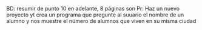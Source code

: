 BD: resumir de punto 10 en adelante, 8 páginas son
Pr: Haz un nuevo proyecto yt crea un programa que pregunte al suuario el nombre de un alumno y nos muestre el número de alumnos que viven en su misma ciudad
